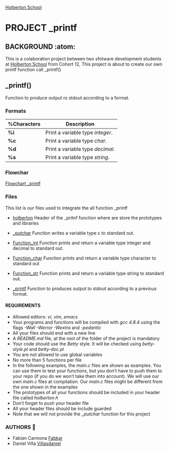 [Holberton School](https://encrypted-tbn0.gstatic.com/images?q=tbn%3AANd9GcTLtL_ToHLEo_BWFxD-yf32Ux3zfsH_NPc8Qw&usqp=CAU)
# **PROJECT _printf**

## BACKGROUND :atom:
This is a colaboration project between two sfotware development students at [Holberton School](https://www.holbertonschool.com/) from Cohort 12, This project is about to create our own printf function call _printf()

## _printf()
Function to produce output ro stdout according to a format.

### Formats 
%Characters | Description
----------- | -------------
**%i** | Print a variable type *integer*.
**%c** | Print a variable type *char*.
**%d** | Print a variable type *decimal*.
**%s** | Print a variable type *string*.

### Flowchar

[Flowchart _printf](https://raw.githubusercontent.com/Villasdaniel/printf/master/FLOWCHART_PRINTF_PROJECT.jpg)

### Files
This list is our files used to integrate the all function _printf

* [holberton](https://github.com/Villasdaniel/printf/blob/master/holberton.h)
Header of the _pritnf function where are store the prototypes and libraries

* [_putchar](https://github.com/Villasdaniel/printf/blob/master/_putchar.c)
Function writes a variable type c to standard out.

* [Function_int](https://github.com/Villasdaniel/printf/blob/master/function_int.c)
Function prints and return a variable type integer and decimal to standard out.

* [Function_char](https://github.com/Villasdaniel/printf/blob/master/function_char.c)
Function prints and return a variable type character to standard out

* [Function_str](https://github.com/Villasdaniel/printf/blob/master/function_str.c)
Function prints and return a variable type string to standard out.

* [_printf](https://github.com/Villasdaniel/printf/blob/master/_printf.c)
Function to produces output to stdout according to a previous format.

#### REQUIREMENTS

* Allowed editors: *vi*, *vim*, *emacs*
* Your programs and functions will be compiled with *gcc 4.8.4* using the flags *-Wall -Werror -Wextra* and *-pedantic*
* All your files should end with a new line
* A *README.md* file, at the root of the folder of the project is mandatory
* Your code should use the *Betty* style. It will be checked using *betty-style.pl* and *betty-doc.pl*
* You are not allowed to use global variables
* No more than 5 functions per file
* In the following examples, the *main.c* files are shown as examples. You can use them to test your functions, but you don’t have to push them to your repo (if you do we won’t take them into account). We will use our own *main.c* files at compilation. Our *main.c* files might be different from the one shown in the examples
* The prototypes of all your functions should be included in your header file called *holberton.h*
* Don’t forget to push your header file
* All your header files should be include guarded
* Note that we will not provide the *_putchar* function for this project

### AUTHORS :mechanical_arm:
* Fabian Carmona [Fabkar](https://github.com/Fabkar)
* Daniel Villa [Villasdaniel](https://github.com/Villasdaniel)
